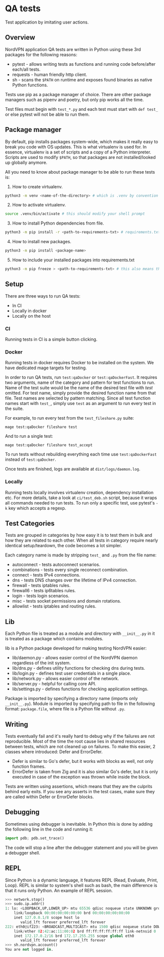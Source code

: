 # QA tests
Test application by imitating user actions.

## Overview
NordVPN application QA tests are written in Python using these 3rd packages for the following reasons:
* pytest - allows writing tests as functions and running code before/after each/all tests.
* requests - human friendly http client.
* sh - scans the `$PATH` on runtime and exposes found binaries as native Python functions.

Tests use pip as a package manager of choice. There are other package managers such as pipenv and poetry,
but only pip works all the time.

Test files must begin with `test_*.py` and each test must start with `def test_` or else pytest will not be able to run them.

## Package manager
By default, pip installs packages system-wide, which makes it really easy to break you code with OS updates.
This is what virtualenv is used for. In essence, virtualenv is a set of scripts and a copy of a Python interpreter.
Scripts are used to modify `$PATH`, so that packages are not installed/looked up globally anymore.

All you need to know about package manager to be able to run these tests is:
1. How to create virtualenv. 
```bash
python3 -m venv <name-of-the-directory> # which is .venv by convention and is already included in .gitignore
```
2. How to activate virtualenv.
```bash
source .venv/bin/activate # this should modify your shell prompt
```
3. How to install Python dependencies from file.
```bash
python3 -m pip install -r <path-to-requirements-txt> # requirements.txt is found in `ci/docker/tester/requirements.txt`
```
4. How to install new packages.
```bash
python3 -m pip install <package-name>
```
5. How to include your installed packages into requirements.txt
```bash
python3 -m pip freeze > <path-to-requirements-txt> # this also means that you will have to build and push a new qa docker image
```

## Setup
There are three ways to run QA tests:
* In CI
* Locally in docker
* Locally on the host

### CI
Running tests in CI is a simple button clicking.

### Docker
Running tests in docker requires Docker to be installed on the system. We have dedicated mage targets for testing.

In order to run QA tests, run `test:qaDocker` or `test:qaDockerFast`. It requires two arguments, name of the category and pattern for test functions to run.
Name of the test suite would be the name of the desired test file with *test* omitted. For test name, simply provide the desired function name from that file. Test names are selected by pattern matching. Since all test function names start with `test_`, simply use `test` as an argument to run every test in the suite.

For example, to run every test from the `test_fileshare.py` suite:

`mage test:qaDocker fileshare test`

And to run a single test:

`mage test:qaDocker fileshare test_accept`

To run tests without rebuilding everything each time use `test:qaDockerFast` instead of `test:qaDocker`.

Once tests are finished, logs are available at `dist/logs/daemon.log`.

### Locally
Running tests locally involves virtualenv creation, dependency installation etc.
For more details, take a look at `ci/test_deb.sh` script, because it wraps all commands needed to run tests.
To run only a specific test, use pytest's `-k` key which accepts a regexp.

## Test Categories
Tests are grouped in categories by how easy it is to test them in bulk and how they are related to each other.
When all tests in category require nearly identical setup/teardown, the code becomes a lot simpler.

Each category name is made by stripping `test_` and `.py` from the file name:
* autoconnect - tests autoconnect scenarios.
* combinations - tests every single reconnect combination.
* connect - tests IPv4 connections.
* dns - tests DNS changes over the lifetime of IPv4 connection.
* firewall - tests iptables rules.
* firewall6 - tests ip6tables rules.
* login - tests login scenarios.
* misc - tests socket permissions and domain rotations.
* allowlist - tests iptables and routing rules.

## Lib
Each Python file is treated as a module and directory with `__init__.py` in it is treated as a package
which contains modules.

lib is a Python package developed for making testing NordVPN easier:
* lib/daemon.py - allows easier control of the NordVPN daemon regardless of the init system.
* lib/dns.py - defines utility functions for checking dns during tests.
* lib/login.py - defines test user credentials in a single place.
* lib/network.py - allows easier control of the network.
* lib/server.py - helpful for calling core API.
* lib/settings.py - defines functions for checking application settings.

Package is imported by specifying a directory name (imports only `__init__.py`).
Module is imported by specifying path to file in the following format: `package.file`, where file
is a Python file without `.py`.

## Writing
Tests eventually fail and it's really hard to debug why if the failures are not reproducible.
Most of the time the root cause lies in shared resources between tests, which are not cleaned
up on failures. To make this easier, 2 classes where introduced: Defer and ErrorDefer.
- Defer is similar to Go's defer, but it works with blocks as well, not only function frames.
- ErrorDefer is taken from Zig and it is also similar Go's defer, but it is only executed in
case of the exception was thrown while inside the block.

Tests are written using assertions, which means that they are the culprits behind early exits.
If you see any asserts in the test cases, make sure they are called within Defer or ErrorDefer
blocks.

## Debugging
Sometimes using debugger is inevitable. In Python this is done by adding the following line in the code and running it:
```python
import pdb; pdb.set_trace()
```
The code will stop a line after the debugger statement and you will be given a debugger shell.

## REPL
Since Python is a dynamic language, it features REPL (Read, Evaluate, Print, Loop). REPL is similar to
system's shell such as bash, the main difference is that it runs only Python.
An example of REPL session.
```python
>>> network.stop()
>>> sudo.ip.addr()
1: lo: <LOOPBACK,UP,LOWER_UP> mtu 65536 qdisc noqueue state UNKNOWN group default qlen 1000
    link/loopback 00:00:00:00:00:00 brd 00:00:00:00:00:00
    inet 127.0.0.1/8 scope host lo
       valid_lft forever preferred_lft forever
222: eth0@if223: <BROADCAST,MULTICAST> mtu 1500 qdisc noqueue state DOWN group default 
    link/ether 02:42:ac:11:00:02 brd ff:ff:ff:ff:ff:ff link-netnsid 0
    inet 172.17.0.2/16 brd 172.17.255.255 scope global eth0
       valid_lft forever preferred_lft forever
>>> sh.nordvpn.account()
You are not logged in.
```
